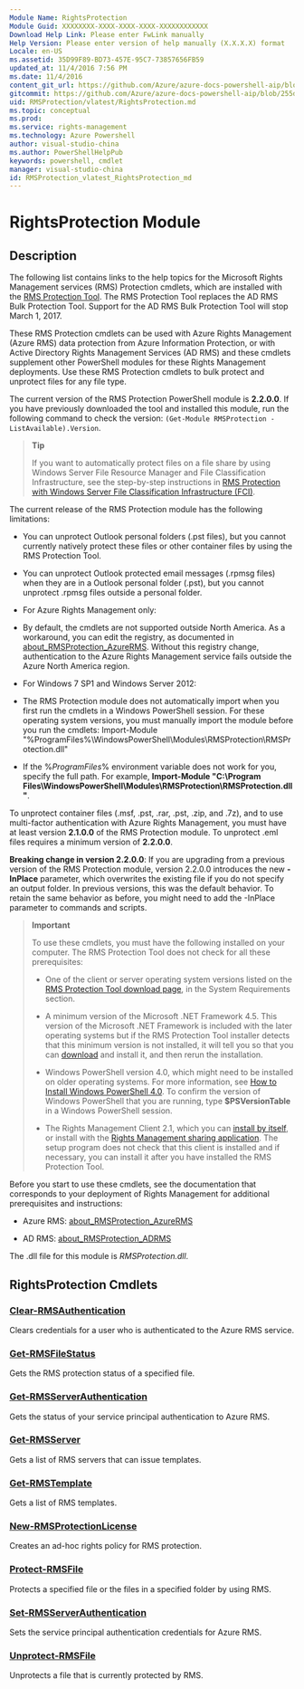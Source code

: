 ```yaml
---
Module Name: RightsProtection
Module Guid: XXXXXXXX-XXXX-XXXX-XXXX-XXXXXXXXXXXX
Download Help Link: Please enter FwLink manually
Help Version: Please enter version of help manually (X.X.X.X) format
Locale: en-US
ms.assetid: 35D99F89-BD73-457E-95C7-73857656FB59
updated_at: 11/4/2016 7:56 PM
ms.date: 11/4/2016
content_git_url: https://github.com/Azure/azure-docs-powershell-aip/blob/live/Azure%20Information%20Protection/RMSProtection/vlatest/RightsProtection.md
gitcommit: https://github.com/Azure/azure-docs-powershell-aip/blob/255ddad98222233495954a5753e4e2da2f26bc6d/Azure%20Information%20Protection/RMSProtection/vlatest/RightsProtection.md
uid: RMSProtection/vlatest/RightsProtection.md
ms.topic: conceptual
ms.prod: 
ms.service: rights-management
ms.technology: Azure Powershell
author: visual-studio-china
ms.author: PowerShellHelpPub
keywords: powershell, cmdlet
manager: visual-studio-china
id: RMSProtection_vlatest_RightsProtection_md
---
```


# RightsProtection Module
## Description
The following list contains links to the help topics for the Microsoft Rights Management services (RMS) Protection cmdlets, which are installed with the [RMS Protection Tool](https://www.microsoft.com/en-us/download/details.aspx?id=47256). The RMS Protection Tool replaces the AD RMS Bulk Protection Tool. Support for the AD RMS Bulk Protection Tool will stop March 1, 2017.

These RMS Protection cmdlets can be used with Azure Rights Management (Azure RMS) data protection from Azure Information Protection, or with Active Directory Rights Management Services (AD RMS) and these cmdlets supplement other PowerShell modules for these Rights Management deployments. Use these RMS Protection cmdlets to bulk protect and unprotect files for any file type.

The current version of the RMS Protection PowerShell module is **2.2.0.0**. If you have previously downloaded the tool and installed this module, run the following command to check the version: `(Get-Module RMSProtection -ListAvailable).Version`.

>**Tip**
>
>If you want to automatically protect files on a file share by using Windows Server File Resource Manager and File Classification Infrastructure, see the step-by-step instructions in [RMS Protection with Windows Server File Classification Infrastructure (FCI)](https://docs.microsoft.com/information-protection/rms-client/configure-fci).

The current release of the RMS Protection module has the following limitations:

- You can unprotect Outlook personal folders (.pst files), but you cannot currently natively protect these files or other container files by using the RMS Protection Tool.

- You can unprotect Outlook protected email messages (.rpmsg files) when they are in a Outlook personal folder (.pst), but you cannot unprotect .rpmsg files outside a personal folder.

- For Azure Rights Management only:

 - By default, the cmdlets are not supported outside North America. As a workaround, you can edit the registry, as documented in [about_RMSProtection_AzureRMS](https://msdn.microsoft.com/en-us/library/mt433202.aspx). Without this registry change, authentication to the Azure Rights Management service fails outside the Azure North America region.

- For Windows 7 SP1 and Windows Server 2012:

 - The RMS Protection module does not automatically import when you first run the cmdlets in a Windows PowerShell session. For these operating system versions, you must manually import the module before you run the cmdlets: Import-Module "%ProgramFiles%\WindowsPowerShell\Modules\RMSProtection\RMSProtection.dll"

 - If the %*ProgramFiles*% environment variable does not work for you, specify the full path. For example, **Import-Module "C:\Program Files\WindowsPowerShell\Modules\RMSProtection\RMSProtection.dll"**.

To unprotect container files (.msf, .pst, .rar, .pst, .zip, and .7z), and to use multi-factor authentication with Azure Rights Management, you must have at least version **2.1.0.0** of the RMS Protection module. To unprotect .eml files requires a minimum version of **2.2.0.0**.

**Breaking change in version 2.2.0.0**: If you are upgrading from a previous version of the RMS Protection module, version 2.2.0.0 introduces the new **-InPlace** parameter, which overwrites the existing file if you do not specify an output folder. In previous versions, this was the default behavior. To retain the same behavior as before, you might need to add the -InPlace parameter to commands and scripts.

>**Important**
>
>To use these cmdlets, you must have the following installed on your computer. The RMS Protection Tool does not check for all these prerequisites:
>
>- One of the client or server operating system versions listed on the [RMS Protection Tool download page](https://www.microsoft.com/en-us/download/details.aspx?id=47256), in the System Requirements section.
>
>- A minimum version of the Microsoft .NET Framework 4.5. This version of the Microsoft .NET Framework is included with the later operating systems but if the RMS Protection Tool installer detects that this minimum version is not installed, it will tell you so that you can [download](https://www.microsoft.com/download/details.aspx?id=30653) and install it, and then rerun the installation.
>
>- Windows PowerShell version 4.0, which might need to be installed on older operating systems. For more information, see [How to Install Windows PowerShell 4.0](http://social.technet.microsoft.com/wiki/contents/articles/21016.how-to-install-windows-powershell-4-0.aspx). To confirm the version of Windows PowerShell that you are running, type **$PSVersionTable** in a Windows PowerShell session.
>
>- The Rights Management Client 2.1, which you can [install by itself](https://www.microsoft.com/en-us/download/details.aspx?id=38396), or install with the [Rights Management sharing application](https://www.microsoft.com/en-us/download/details.aspx?id=40857). The setup program does not check that this client is installed and if necessary, you can install it after you have installed the RMS Protection Tool.

Before you start to use these cmdlets, see the documentation that corresponds to your deployment of Rights Management for additional prerequisites and instructions:

- Azure RMS: [about_RMSProtection_AzureRMS](https://msdn.microsoft.com/en-us/library/mt433202.aspx)

- AD RMS: [about_RMSProtection_ADRMS](https://msdn.microsoft.com/en-us/library/mt433203.aspx)

The .dll file for this module is *RMSProtection.dll*.

## RightsProtection Cmdlets
### [Clear-RMSAuthentication](./Clear-RMSAuthentication.md)
Clears credentials for a user who is authenticated to the Azure RMS service.


### [Get-RMSFileStatus](./Get-RMSFileStatus.md)
Gets the RMS protection status of a specified file.


### [Get-RMSServerAuthentication](./Get-RMSServerAuthentication.md)
Gets the status of your service principal authentication to Azure RMS.


### [Get-RMSServer](./Get-RMSServer.md)
Gets a list of RMS servers that can issue templates.


### [Get-RMSTemplate](./Get-RMSTemplate.md)
Gets a list of RMS templates.


### [New-RMSProtectionLicense](./New-RMSProtectionLicense.md)
Creates an ad-hoc rights policy for RMS protection.


### [Protect-RMSFile](./Protect-RMSFile.md)
Protects a specified file or the files in a specified folder by using RMS.


### [Set-RMSServerAuthentication](./Set-RMSServerAuthentication.md)
Sets the service principal authentication credentials for Azure RMS.


### [Unprotect-RMSFile](./Unprotect-RMSFile.md)
Unprotects a file that is currently protected by RMS.
